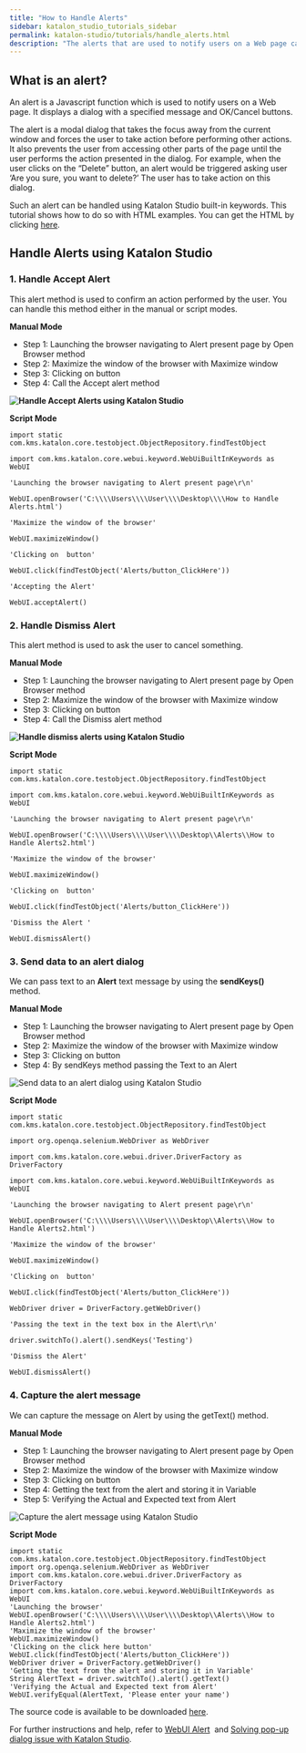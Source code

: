 ```yaml
---
title: "How to Handle Alerts"
sidebar: katalon_studio_tutorials_sidebar
permalink: katalon-studio/tutorials/handle_alerts.html
description: "The alerts that are used to notify users on a Web page can be handled using Katalon Studio. This tutorial shows how to do so with HTML examples."
---
```

What is an alert?
-----------------

An alert is a Javascript function which is used to notify users on a Web page. It displays a dialog with a specified message and OK/Cancel buttons.

The alert is a modal dialog that takes the focus away from the current window and forces the user to take action before performing other actions. It also prevents the user from accessing other parts of the page until the user performs the action presented in the dialog. For example, when the user clicks on the “Delete” button, an alert would be triggered asking user ‘Are you sure, you want to delete?’ The user has to take action on this dialog.

Such an alert can be handled using Katalon Studio built-in keywords. This tutorial shows how to do so with HTML examples. You can get the HTML by clicking [here](https://github.com/katalon-studio/katalon-web-automation/blob/master/Html%20Files/How%20to%20Handle%20Alerts2.html).

Handle Alerts using Katalon Studio
----------------------------------

### 1\. Handle Accept Alert

This alert method is used to confirm an action performed by the user. You can handle this method either in the manual or script modes.

**Manual Mode**

*   Step 1: Launching the browser navigating to Alert present page by Open Browser method
*   Step 2: Maximize the window of the browser with Maximize window
*   Step 3: Clicking on button
*   Step 4: Call the Accept alert method

**![Handle Accept Alerts using Katalon Studio](../../images/katalon-studio/tutorials/handle_alerts/Handle-accept-alert.png)**

**Script Mode**

```
import static com.kms.katalon.core.testobject.ObjectRepository.findTestObject
 
import com.kms.katalon.core.webui.keyword.WebUiBuiltInKeywords as WebUI
 
'Launching the browser navigating to Alert present page\r\n'
 
WebUI.openBrowser('C:\\\\Users\\\\User\\\\Desktop\\\\How to Handle Alerts.html')
 
'Maximize the window of the browser'
 
WebUI.maximizeWindow()
 
'Clicking on  button'
 
WebUI.click(findTestObject('Alerts/button_ClickHere'))
 
'Accepting the Alert'
 
WebUI.acceptAlert()

```

### 2\. Handle Dismiss Alert

This alert method is used to ask the user to cancel something.

**Manual Mode**

*   Step 1: Launching the browser navigating to Alert present page by Open Browser method
*   Step 2: Maximize the window of the browser with Maximize window
*   Step 3: Clicking on button
*   Step 4: Call the Dismiss alert method

**![Handle dismiss alerts using Katalon Studio](../../images/katalon-studio/tutorials/handle_alerts/Handle-dismiss-alert.png)**

**Script Mode**

```
import static com.kms.katalon.core.testobject.ObjectRepository.findTestObject
 
import com.kms.katalon.core.webui.keyword.WebUiBuiltInKeywords as WebUI
 
'Launching the browser navigating to Alert present page\r\n'
 
WebUI.openBrowser('C:\\\\Users\\\\User\\\\Desktop\\Alerts\\How to Handle Alerts2.html')
 
'Maximize the window of the browser'
 
WebUI.maximizeWindow()
 
'Clicking on  button'
 
WebUI.click(findTestObject('Alerts/button_ClickHere'))
 
'Dismiss the Alert '
 
WebUI.dismissAlert()

```

### 3\. Send data to an alert dialog

We can pass text to an **Alert** text message by using the **sendKeys()** method.

**Manual Mode**

*   Step 1: Launching the browser navigating to Alert present page by Open Browser method
*   Step 2: Maximize the window of the browser with Maximize window
*   Step 3: Clicking on button
*   Step 4: By sendKeys method passing the Text to an Alert

![Send data to an alert dialog using Katalon Studio](../../images/katalon-studio/tutorials/handle_alerts/Send-data-to-an-alert-dialog.png)

**Script Mode**

```
import static com.kms.katalon.core.testobject.ObjectRepository.findTestObject
 
import org.openqa.selenium.WebDriver as WebDriver
 
import com.kms.katalon.core.webui.driver.DriverFactory as DriverFactory
 
import com.kms.katalon.core.webui.keyword.WebUiBuiltInKeywords as WebUI
 
'Launching the browser navigating to Alert present page\r\n'
 
WebUI.openBrowser('C:\\\\Users\\\\User\\\\Desktop\\Alerts\\How to Handle Alerts2.html')
 
'Maximize the window of the browser'
 
WebUI.maximizeWindow()
 
'Clicking on  button'
 
WebUI.click(findTestObject('Alerts/button_ClickHere'))
 
WebDriver driver = DriverFactory.getWebDriver()
 
'Passing the text in the text box in the Alert\r\n'
 
driver.switchTo().alert().sendKeys('Testing')
 
'Dismiss the Alert'
 
WebUI.dismissAlert()

```

### 4\. Capture the alert message

We can capture the message on Alert by using the getText() method.

**Manual Mode**

*   Step 1: Launching the browser navigating to Alert present page by Open Browser method
*   Step 2: Maximize the window of the browser with Maximize window
*   Step 3: Clicking on button
*   Step 4: Getting the text from the alert and storing it in Variable
*   Step 5: Verifying the Actual and Expected text from Alert

![Capture the alert message using Katalon Studio](../../images/katalon-studio/tutorials/handle_alerts/Capture-alert-message.png)

**Script Mode**

```
import static com.kms.katalon.core.testobject.ObjectRepository.findTestObject
import org.openqa.selenium.WebDriver as WebDriver
import com.kms.katalon.core.webui.driver.DriverFactory as DriverFactory
import com.kms.katalon.core.webui.keyword.WebUiBuiltInKeywords as WebUI
'Launching the browser'
WebUI.openBrowser('C:\\\\Users\\\\User\\\\Desktop\\Alerts\\How to Handle Alerts2.html')
'Maximize the window of the browser'
WebUI.maximizeWindow()
'Clicking on the click here button'
WebUI.click(findTestObject('Alerts/button_ClickHere'))
WebDriver driver = DriverFactory.getWebDriver()
'Getting the text from the alert and storing it in Variable'
String AlertText = driver.switchTo().alert().getText()
'Verifying the Actual and Expected text from Alert'
WebUI.verifyEqual(AlertText, 'Please enter your name')

```

The source code is available to be downloaded [here](https://github.com/katalon-studio/katalon-web-automation).

For further instructions and help, refer to [WebUI Alert](https://docs.katalon.com/display/KD/%5BWebUI%5D+Alert)  and [Solving pop-up dialog issue with Katalon Studio](https://www.katalon.com/resources-center/tutorials/pop-up-dialog-issue/).